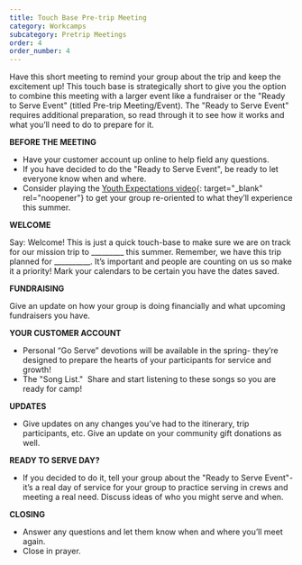 ```yaml
---
title: Touch Base Pre-trip Meeting
category: Workcamps
subcategory: Pretrip Meetings
order: 4
order_number: 4
---
```


Have this short meeting to remind your group about the trip and keep the excitement up\! This touch base is strategically short to give you the option to combine this meeting with a larger event like a fundraiser or the "Ready to Serve Event" (titled Pre-trip Meeting/Event). The "Ready to Serve Event" requires additional preparation, so read through it to see how it works and what you’ll need to do to prepare for it.

**BEFORE THE MEETING**

* Have your customer account up online to help field any questions.
* If you have decided to do the "Ready to Serve Event", be ready to let everyone know when and where.
* Consider playing the [Youth Expectations video](https://vimeo.com/300598078){: target="_blank" rel="noopener"}&nbsp;to get your group re-oriented to what they’ll experience this summer.

**WELCOME**

Say: Welcome\! This is just a quick touch-base to make sure we are on track for our mission trip to \_\_\_\_\_\_\_\_\_ this summer. Remember, we have this trip planned for \_\_\_\_\_\_\_\_\_\_. It’s important and people are counting on us so make it a priority\! Mark your calendars to be certain you have the dates saved.

**FUNDRAISING**

Give an update on how your group is doing financially and what upcoming fundraisers you have.

**YOUR CUSTOMER ACCOUNT**

* Personal “Go Serve” devotions will be available in the spring- they’re designed to prepare the hearts of your participants for service and growth\!&nbsp;
* The "Song List." &nbsp;Share and start listening to these songs so you are ready for camp\!&nbsp;

**UPDATES**

* Give updates on any changes you’ve had to the itinerary, trip participants, etc. Give an update on your community gift donations as well.

**READY TO SERVE DAY?**

* If you decided to do it, tell your group about the "Ready to Serve Event"- it’s a real day of service for your group to practice serving in crews and meeting a real need. Discuss ideas of who you might serve and when.

**CLOSING**

* Answer any questions and let them know when and where you’ll meet again.
* Close in prayer.
